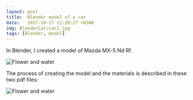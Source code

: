 ```yaml
---
layout: post
title:  Blender model of a car
date:   2017-10-27 11:20:27 +0300
img: BlenderCar/car1.jpg
tags: [Blender, model]
---
```

In Blender, I created a model of Mazda MX-5 Nd Rf.

![Flower and water]({{site.baseurl}}/images/pages/BlenderCar/car2.jpg)

The process of creating the model and the materials is described in these two pdf files:
<object data="https://drive.google.com/drive/u/1/folders/1QjOYbIpHDMQb3QatyPtTryLgO2YkcgNY" width="100%" height="1080px" type='application/pdf'></object>
<object data="https://drive.google.com/drive/u/1/folders/1QjOYbIpHDMQb3QatyPtTryLgO2YkcgNY" width="100%" height="1080px" type='application/pdf'></object>

<object data="{{ site.url }}{{ site.baseurl }}/pdf/Creating-model-of-mazda.pdf" width="100%" height="1080px" type='application/pdf'></object>

![Flower and water]({{site.baseurl}}/images/pages/BlenderCar/car3.jpg)